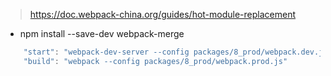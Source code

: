 > https://doc.webpack-china.org/guides/hot-module-replacement
- npm install --save-dev webpack-merge

```javascript
    "start": "webpack-dev-server --config packages/8_prod/webpack.dev.js",
    "build": "webpack --config packages/8_prod/webpack.prod.js"
```
